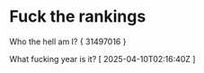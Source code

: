 # Fuck the rankings

Who the hell am I?
{ 31497016 }

What fucking year is it?
[ 2025-04-10T02:16:40Z ]
